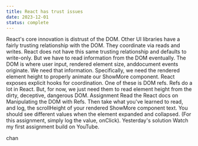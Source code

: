 ```yaml
---
title: React has trust issues
date: 2023-12-01
status: complete
---
```


React's core innovation is distrust of ​the DOM​.
Other UI libraries have a fairly trusting relationship with the DOM. They coordinate via reads and writes. React does not have this same trusting relationship and defaults to write-only.
But we have to read information from the DOM eventually. The DOM is where ​user input​, ​rendered element size​, and ​document events​ originate. We need that information. Specifically, we need the rendered element height to properly animate our ShowMore component.
React exposes explicit hooks for coordination.
One of these is ​DOM refs​.
Refs do a lot in React. But, for now, we just need them to read element height from the dirty, deceptive, dangerous DOM.
Assignment
Read the React docs on ​Manipulating the DOM with Refs​. Then take what you've learned to read, and log, the ​scrollHeight​ of your rendered ShowMore component text. You should see different values when the element expanded and collapsed. (For this assignment, simply log the value, ​onClick​).
Yesterday's solution
Watch my first assignment build on YouTube.

chan

